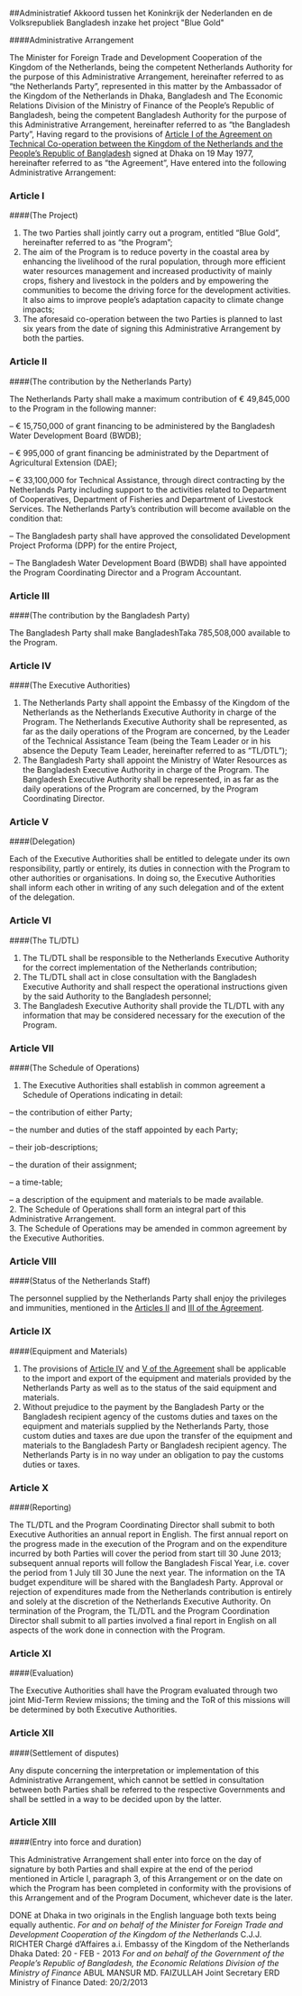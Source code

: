 <meta http-equiv='Content-Type' content='text/html; charset=utf-8' />

##Administratief Akkoord tussen het Koninkrijk der Nederlanden en de Volksrepubliek Bangladesh inzake het project "Blue Gold"

####Administrative Arrangement

The Minister for Foreign Trade and Development Cooperation of the Kingdom of the Netherlands, being the competent Netherlands Authority for the purpose of this Administrative Arrangement, hereinafter referred to as “the Netherlands Party”, represented in this matter by the Ambassador of the Kingdom of the Netherlands in Dhaka, Bangladesh and The Economic Relations Division of the Ministry of Finance of the People’s Republic of Bangladesh, being the competent Bangladesh Authority for the purpose of this Administrative Arrangement, hereinafter referred to as “the Bangladesh Party”, Having regard to the provisions of [Article I of the Agreement on Technical Co-operation between the Kingdom of the Netherlands and the People’s Republic of Bangladesh](../../../../verdrag/overeenkomst/tussen/het/koninkrijk/der/nederlanden/en/de/volksrepubliek/etc/BWBV0005634/README.md) signed at Dhaka on 19 May 1977, hereinafter referred to as “the Agreement”,   Have entered into the following Administrative Arrangement:    

### Article  I  

####(The Project)

1.  The two Parties shall jointly carry out a program, entitled “Blue Gold”, hereinafter referred to as “the Program”;   
2.  The aim of the Program is to reduce poverty in the coastal area by enhancing the livelihood of the rural population, through more efficient water resources management and increased productivity of mainly crops, fishery and livestock in the polders and by empowering the communities to become the driving force for the development activities. It also aims to improve people’s adaptation capacity to climate change impacts;   
3.  The aforesaid co-operation between the two Parties is planned to last six years from the date of signing this Administrative Arrangement by both the parties.   

### Article  II  

####(The contribution by the Netherlands Party)

The Netherlands Party shall make a maximum contribution of € 49,845,000 to the Program in the following manner: 

– € 15,750,000 of grant financing to be administered by the Bangladesh Water Development Board (BWDB);  

– € 995,000 of grant financing be administrated by the Department of Agricultural Extension (DAE);  

– € 33,100,000 for Technical Assistance, through direct contracting by the Netherlands Party including support to the activities related to Department of Cooperatives, Department of Fisheries and Department of Livestock Services.   The Netherlands Party’s contribution will become available on the condition that: 

– The Bangladesh party shall have approved the consolidated Development Project Proforma (DPP) for the entire Project,  

– The Bangladesh Water Development Board (BWDB) shall have appointed the Program Coordinating Director and a Program Accountant.    

### Article  III  

####(The contribution by the Bangladesh Party)

The Bangladesh Party shall make BangladeshTaka 785,508,000 available to the Program.  

### Article  IV  

####(The Executive Authorities)

1.  The Netherlands Party shall appoint the Embassy of the Kingdom of the Netherlands as the Netherlands Executive Authority in charge of the Program. The Netherlands Executive Authority shall be represented, as far as the daily operations of the Program are concerned, by the Leader of the Technical Assistance Team (being the Team Leader or in his absence the Deputy Team Leader, hereinafter referred to as “TL/DTL”);   
2.  The Bangladesh Party shall appoint the Ministry of Water Resources as the Bangladesh Executive Authority in charge of the Program. The Bangladesh Executive Authority shall be represented, in as far as the daily operations of the Program are concerned, by the Program Coordinating Director.   

### Article  V  

####(Delegation)

Each of the Executive Authorities shall be entitled to delegate under its own responsibility, partly or entirely, its duties in connection with the Program to other authorities or organisations. In doing so, the Executive Authorities shall inform each other in writing of any such delegation and of the extent of the delegation.  

### Article  VI  

####(The TL/DTL)

1.  The TL/DTL shall be responsible to the Netherlands Executive Authority for the correct implementation of the Netherlands contribution;   
2.  The TL/DTL shall act in close consultation with the Bangladesh Executive Authority and shall respect the operational instructions given by the said Authority to the Bangladesh personnel;   
3.  The Bangladesh Executive Authority shall provide the TL/DTL with any information that may be considered necessary for the execution of the Program.   

### Article  VII  

####(The Schedule of Operations)

1.  The Executive Authorities shall establish in common agreement a Schedule of Operations indicating in detail: 

– the contribution of either Party;  

– the number and duties of the staff appointed by each Party;  

– their job-descriptions;  

– the duration of their assignment;  

– a time-table;  

– a description of the equipment and materials to be made available.     
2.  The Schedule of Operations shall form an integral part of this Administrative Arrangement.   
3.  The Schedule of Operations may be amended in common agreement by the Executive Authorities.   

### Article  VIII  

####(Status of the Netherlands Staff)

The personnel supplied by the Netherlands Party shall enjoy the privileges and immunities, mentioned in the [Articles II](../../../../verdrag/overeenkomst/tussen/het/koninkrijk/der/nederlanden/en/de/volksrepubliek/etc/BWBV0005634/README.md) and [III of the Agreement](../../../../verdrag/overeenkomst/tussen/het/koninkrijk/der/nederlanden/en/de/volksrepubliek/etc/BWBV0005634/README.md).  

### Article  IX  

####(Equipment and Materials)

1.  The provisions of [Article IV](../../../../verdrag/overeenkomst/tussen/het/koninkrijk/der/nederlanden/en/de/volksrepubliek/etc/BWBV0005634/README.md) and [V of the Agreement](../../../../verdrag/overeenkomst/tussen/het/koninkrijk/der/nederlanden/en/de/volksrepubliek/etc/BWBV0005634/README.md) shall be applicable to the import and export of the equipment and materials provided by the Netherlands Party as well as to the status of the said equipment and materials.   
2.  Without prejudice to the payment by the Bangladesh Party or the Bangladesh recipient agency of the customs duties and taxes on the equipment and materials supplied by the Netherlands Party, those custom duties and taxes are due upon the transfer of the equipment and materials to the Bangladesh Party or Bangladesh recipient agency. The Netherlands Party is in no way under an obligation to pay the customs duties or taxes.   

### Article  X  

####(Reporting)

The TL/DTL and the Program Coordinating Director shall submit to both Executive Authorities an annual report in English. The first annual report on the progress made in the execution of the Program and on the expenditure incurred by both Parties will cover the period from start till 30 June 2013; subsequent annual reports will follow the Bangladesh Fiscal Year, i.e. cover the period from 1 July till 30 June the next year. The information on the TA budget expenditure will be shared with the Bangladesh Party. Approval or rejection of expenditures made from the Netherlands contribution is entirely and solely at the discretion of the Netherlands Executive Authority. On termination of the Program, the TL/DTL and the Program Coordination Director shall submit to all parties involved a final report in English on all aspects of the work done in connection with the Program.  

### Article  XI  

####(Evaluation)

The Executive Authorities shall have the Program evaluated through two joint Mid-Term Review missions; the timing and the ToR of this missions will be determined by both Executive Authorities.  

### Article  XII  

####(Settlement of disputes)

Any dispute concerning the interpretation or implementation of this Administrative Arrangement, which cannot be settled in consultation between both Parties shall be referred to the respective Governments and shall be settled in a way to be decided upon by the latter.  

### Article  XIII  

####(Entry into force and duration)

This Administrative Arrangement shall enter into force on the day of signature by both Parties and shall expire at the end of the period mentioned in Article I, paragraph 3, of this Arrangement or on the date on which the Program has been completed in conformity with the provisions of this Arrangement and of the Program Document, whichever date is the later.  

DONE at Dhaka in two originals in the English language both texts being equally authentic.  *For and on behalf of the Minister for Foreign Trade and Development Cooperation of the Kingdom of the Netherlands*  C.J.J. RICHTER Chargé d’Affaires a.i. Embassy of the Kingdom of the Netherlands Dhaka Dated: 20 - FEB - 2013  *For and on behalf of the Government of the People’s Republic of Bangladesh, the Economic Relations Division of the Ministry of Finance*  ABUL MANSUR MD. FAIZULLAH Joint Secretary ERD Ministry of Finance Dated: 20/2/2013  


